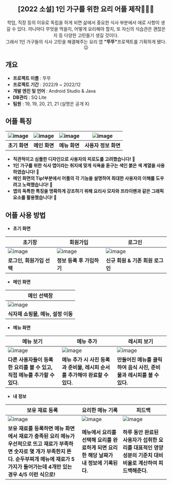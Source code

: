 <div align="center">
<h2> [2022 소설] 1인 가구를 위한 요리 어플 제작🧑🏻‍🍳</h2>
학업, 직장 등의 이유로 독립을 하게 되면 삶에서 중요한 식사 부분에서 애로 사항이 생길 수 있다. 
끼니마다 무엇을 먹을지, 어떻게 요리해야 할지, 또 자신의 식습관은 괜찮은지 등 다양한 고민들기 생길 것이다.<br>
그래서 1인 가구들의 식사 고민을 해결해주는 요리 앱 <strong>"뚜뚜"</strong>프로젝트를 기획하게 됐다. 😉
</div>

## 개요 
- **프로젝트 이름** : 뚜뚜
- **프로젝트 기간** : 2022/9 ~ 2022/12
- **개발 엔진 및 언어** : Android Studio & Java
- **DB관리** : SQ Lite
- **팀원** : 19, 19, 20, 21, 21 (실명은 공개 X)

## 어플 특징
|![image](https://user-images.githubusercontent.com/110340919/274145721-dbe427a2-71c9-46ff-ace4-178a4aa410d5.png)|![image](https://user-images.githubusercontent.com/110340919/274145754-6b87492c-d6f0-4dd2-9474-8c7a483947d9.png)|![image](https://user-images.githubusercontent.com/110340919/274145780-2317e9a2-59aa-4592-830f-09127cca8914.png)|![image](https://user-images.githubusercontent.com/110340919/274145813-7ea5023d-51ad-4736-bff7-53d3bdb3eacc.png)|
|:---:|:---:|:---:|:---:|
|**초기 화면**|**메인 화면**|**메뉴 화면**|**사용자 정보 화면**|
- **직관적이고 심플한 디자인으로 사용자의 피로도를 고려했습니다! 🥱**
- **1인 가구를 위한 식사 앱이라는 취지에 맞게 식욕을 돋구는 색인 붉은 색 계열을 사용하였습니다! 🍎**
- **메인 화면의 Tip!부분에서 어플의 각 기능을 설명하여 최대한 사용자의 이해를 도우려고 노력했습니다! 🥢**
- **앱의 독특한 특징을 명확하게 강조하기 위해 요리사 모자와 프라이팬과 같은 그래픽 요소를 활용했습니다! 🍳**

## 어플 사용 방법
- **초기 화면**

|초기창|회원가입|로그인|
|---|---|---|
|![image](https://user-images.githubusercontent.com/110340919/274145721-dbe427a2-71c9-46ff-ace4-178a4aa410d5.png)|![image](https://user-images.githubusercontent.com/110340919/274148966-d4ddea7d-77ac-4e79-bad8-628be1b88168.png)|![image](https://user-images.githubusercontent.com/110340919/274149029-c6a68d08-eb09-43a8-bace-78f99e9a83c0.png)|
|**로그인, 회원가입 선택**|**정보 등록 후 가입하기**|**신규 회원 & 기존 회원 로그인**|

- **메인 화면**
  
|메인 선택창|
|---|
|![image](https://user-images.githubusercontent.com/110340919/274145754-6b87492c-d6f0-4dd2-9474-8c7a483947d9.png)|
|**식자재 쇼핑몰, 메뉴, 설정 이동**|

- **메뉴 화면**
  
|메뉴 보기|메뉴 추가|레시피 보기|
|---|---|---|
|![image](https://user-images.githubusercontent.com/110340919/274145780-2317e9a2-59aa-4592-830f-09127cca8914.png)|![image](https://user-images.githubusercontent.com/110340919/274153295-271a28a5-c4d2-4191-ac6f-b99558ca0195.png)|![image](https://user-images.githubusercontent.com/110340919/274149298-8f099beb-4be5-4fff-bd4e-58bfdb944865.png)
|**다른 사용자들이 등록한 요리를 볼 수 있고, 직접 메뉴를 추가할 수 있다.**|**메뉴 추가 시 사진 등록과 준비물, 레시피 순서를 추가해야 완료할 수 있다.**|**만들어진 메뉴를 클릭하여 음식 사진, 준비물과 레시피를 볼 수 있다.**|

- **내 정보**

|보유 재료 등록|요리한 메뉴 기록|피드백|
|---|---|---|
|![image](https://user-images.githubusercontent.com/110340919/274154763-8288822c-08bf-4de0-83de-22840592a9f5.png)|![image](https://user-images.githubusercontent.com/110340919/274145813-7ea5023d-51ad-4736-bff7-53d3bdb3eacc.png)|![image](https://user-images.githubusercontent.com/110340919/274149547-659877b4-23b3-462e-87ef-e1197744e1b0.png)|
|**보유 재료를 등록하면 메뉴 화면에서 재료가 충족된 요리 메뉴가 우선적으로 뜨고 재료가 부족하면 숫자로 몇 개가 부족한지 뜬다. 순두부찌개 메뉴에 재료가 5가지가 들어가는데 4개만 있는 경우 4/5 이런 식으로!**|**메뉴에서 요리를 선택해 요리를 완료하게 되면 요리한 해당 날짜가 내 정보에 기록된다.**|**하루 동안 완료된 사용자가 섭취한 요리를 대표적인 영양성분의 기준치 대비 비율로 계산하여 피드백해준다.**|
